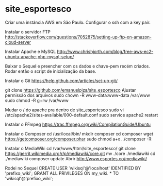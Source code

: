 # site_esportesco

Criar uma instância AWS em São Paulo. Configurar o ssh com a key pair.

Instalar o servidor FTP
http://stackoverflow.com/questions/7052875/setting-up-ftp-on-amazon-cloud-server

Instalar Apache e MySQL
http://www.chrishjorth.com/blog/free-aws-ec2-ubuntu-apache-php-mysql-setup/

Baixar o Sequel e preencher com os dados e chave-pem recém criados. Rodar então o script de inicialização da base.

Instalar o Git
https://help.github.com/articles/set-up-git/

git clone https://github.com/emanuelpiza/site_esportesco
Ajustar permissão dos arquivos
sudo chown -R www-data:www-data /var/www
sudo chmod -R g+rw /var/www


Mudar o / do apache pra dentro de site_esportesco
sudo vi /etc/apache2/sites-available/000-default.conf 
sudo service apache2 restart

Instalar o FFmpeg
https://trac.ffmpeg.org/wiki/CompilationGuide/Ubuntu

Instalar o Composer
cd /usr/local/bin/
mkdir composer
cd composer
wget https://getcomposer.org/composer.phar
sudo chmod a+x ../composer -R

Instalar o MediaWiki
cd /var/www/html/site_esportesco/
git clone https://gerrit.wikimedia.org/r/p/mediawiki/core.git
mv ./core ./mediawiki
cd ./mediawiki
composer update
Abrir http://www.esportes.co/mediawiki/

Rodei no Sequel
CREATE USER 'wikisql'@'localhost' IDENTIFIED BY 'prefixo_wiki';
GRANT ALL PRIVILEGES ON my_wiki. * TO 'wikisql'@'prefixo_wiki';
